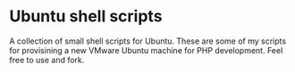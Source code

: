 Ubuntu shell scripts
==============

A collection of small shell scripts for Ubuntu. These are some of my scripts for provisining a new VMware Ubuntu machine for PHP development. Feel free to use and fork.
